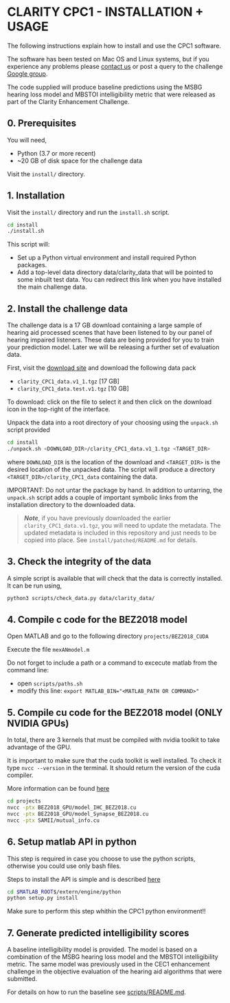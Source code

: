 # CLARITY CPC1 - INSTALLATION + USAGE

The following instructions explain how to install and use the CPC1 software.

The software has been tested on Mac OS and Linux systems, but if you experience any problems please [contact us](http://claritychallenge.org/sign-up-to-the-challenges) or post a query to the challenge [Google group](https://groups.google.com/g/clarity-challenge?pli=1).

The code supplied will produce baseline predictions using the MSBG hearing loss model and MBSTOI intelligibility metric that were released as part of the Clarity Enhancement Challenge.

## 0. Prerequisites

You will need,

- Python (3.7 or more recent)
- ~20 GB of disk space for the challenge data

Visit the `install/` directory.

## 1. Installation

Visit the `install/` directory and run the `install.sh` script.

```bash
cd install
./install.sh
```

This script will:

- Set up a Python virtual environment and install required Python packages.
- Add a top-level data directory data/clarity_data that will be pointed to some inbuilt test data. You can redirect this link when you have installed the main challenge data.

## 2. Install the challenge data

The challenge data is a 17 GB download containing a large sample of hearing aid processed scenes that have been listened to by our panel of hearing impaired listeners. These data are being provided for you to train your prediction model. Later we will be releasing a further set of evaluation data.

First, visit the [download site](https://mab.to/R6H84YNf74p5U) and download the following data pack

- `clarity_CPC1_data.v1_1.tgz`  [17 GB]
- `clarity_CPC1_data.test.v1.tgz`  [10 GB]

To download: click on the file to select it and then click on the download icon in the top-right of the interface.

Unpack the data into a root directory of your choosing using the `unpack.sh` script provided

```bash
cd install
./unpack.sh <DOWNLOAD_DIR>/clarity_CPC1_data.v1_1.tgz <TARGET_DIR>
```

where `DOWNLOAD_DIR` is the location of the download and `<TARGET_DIR>` is the desired location of the unpacked data. The script will produce a directory `<TARGET_DIR>/clarity_CPC1_data` containing the data.

IMPORTANT: Do not untar the package by hand. In addition to untarring, the `unpack.sh` script adds a couple of important symbolic links from the installation directory to the downloaded data.

> ***Note***, if you have previously downloaded the earlier `clarity_CPC1_data.v1.tgz`, you will need to update the metadata. The updated metadata is included in this repository and just needs to be copied into place. See `install/patched/README.md` for details.

## 3. Check the integrity of the data

A simple script is available that will check that the data is correctly installed.
It can be run using,

```bash
python3 scripts/check_data.py data/clarity_data/
```

## 4. Compile c code for the BEZ2018 model

Open MATLAB and go to the following directory `projects/BEZ2018_CUDA`

Execute the file `mexANmodel.m`

Do not forget to include a path or a command to excecute matlab from the command line:

- open `scripts/paths.sh` 
- modify this line: `export MATLAB_BIN="<MATLAB_PATH OR COMMAND>"`

## 5. Compile cu code for the BEZ2018 model (ONLY NVIDIA GPUs)

In total, there are 3 kernels that must be compiled with nvidia toolkit to take advantage of the GPU.

It is important to make sure that the cuda toolkit is well installed. To check it type `nvcc --version` in the terminal. It should return the version of the cuda compiler.

More information can be found [here](https://developer.nvidia.com/cuda-toolkit)

```bash
cd projects
nvcc -ptx BEZ2018_GPU/model_IHC_BEZ2018.cu
nvcc -ptx BEZ2018_GPU/model_Synapse_BEZ2018.cu
nvcc -ptx SAMII/mutual_info.cu
```

## 6. Setup matlab API in python

This step is required in case you choose to use the python scripts, otherwise you could use only bash files.

Steps to install the API is simple and is described [here](https://de.mathworks.com/help/matlab/matlab_external/install-the-matlab-engine-for-python.html)

```bash
cd $MATLAB_ROOT$/extern/engine/python
python setup.py install
```

Make sure to perform this step whithin the CPC1 python environment!!

## 7. Generate predicted intelligibility scores

A baseline intelligibility model is provided. The model is based on a combination of the MSBG hearing loss model and the MBSTOI intelligibility metric. The same model was previously used in the CEC1 enhancement challenge in the objective evaluation of the hearing aid algorithms that were submitted.

For details on how to run the baseline see [scripts/README.md](scripts/README.md).
